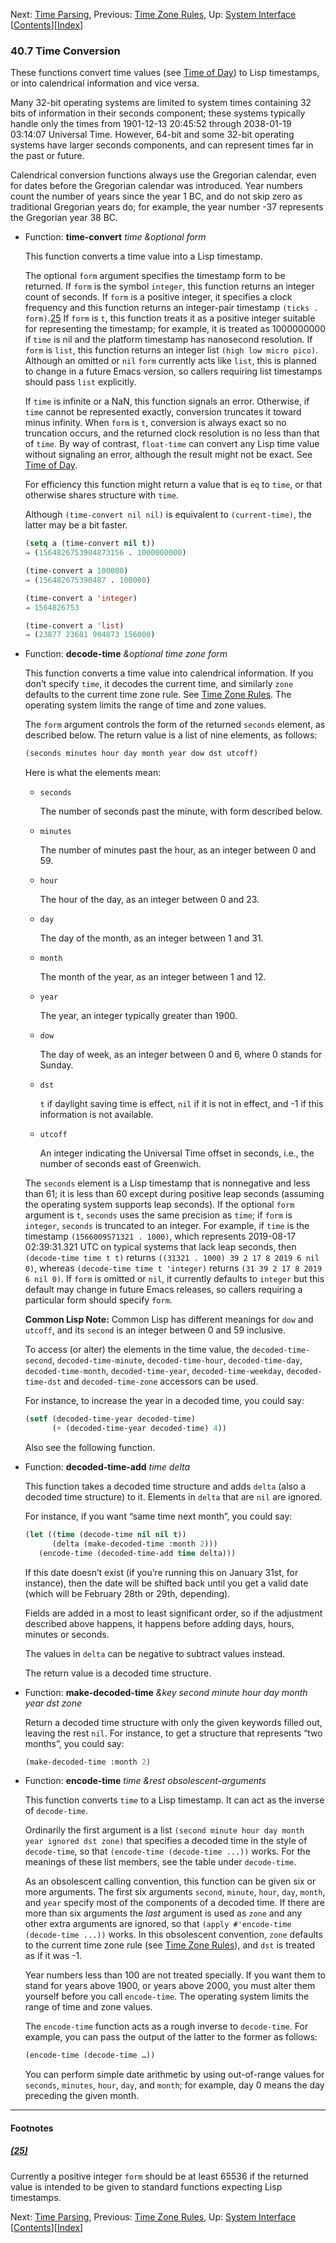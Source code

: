 

Next: [Time Parsing](Time-Parsing.html), Previous: [Time Zone Rules](Time-Zone-Rules.html), Up: [System Interface](System-Interface.html)   \[[Contents](index.html#SEC_Contents "Table of contents")]\[[Index](Index.html "Index")]

### 40.7 Time Conversion

These functions convert time values (see [Time of Day](Time-of-Day.html)) to Lisp timestamps, or into calendrical information and vice versa.

Many 32-bit operating systems are limited to system times containing 32 bits of information in their seconds component; these systems typically handle only the times from 1901-12-13 20:45:52 through 2038-01-19 03:14:07 Universal Time. However, 64-bit and some 32-bit operating systems have larger seconds components, and can represent times far in the past or future.

Calendrical conversion functions always use the Gregorian calendar, even for dates before the Gregorian calendar was introduced. Year numbers count the number of years since the year 1 BC, and do not skip zero as traditional Gregorian years do; for example, the year number -37 represents the Gregorian year 38 BC.

*   Function: **time-convert** *time \&optional form*

    This function converts a time value into a Lisp timestamp.

    The optional `form` argument specifies the timestamp form to be returned. If `form` is the symbol `integer`, this function returns an integer count of seconds. If `form` is a positive integer, it specifies a clock frequency and this function returns an integer-pair timestamp `(ticks . form)`.[25](#FOOT25) If `form` is `t`, this function treats it as a positive integer suitable for representing the timestamp; for example, it is treated as 1000000000 if `time` is nil and the platform timestamp has nanosecond resolution. If `form` is `list`, this function returns an integer list `(high low micro pico)`. Although an omitted or `nil` `form` currently acts like `list`, this is planned to change in a future Emacs version, so callers requiring list timestamps should pass `list` explicitly.

    If `time` is infinite or a NaN, this function signals an error. Otherwise, if `time` cannot be represented exactly, conversion truncates it toward minus infinity. When `form` is `t`, conversion is always exact so no truncation occurs, and the returned clock resolution is no less than that of `time`. By way of contrast, `float-time` can convert any Lisp time value without signaling an error, although the result might not be exact. See [Time of Day](Time-of-Day.html).

    For efficiency this function might return a value that is `eq` to `time`, or that otherwise shares structure with `time`.

    Although `(time-convert nil nil)` is equivalent to `(current-time)`, the latter may be a bit faster.

    ```lisp
    (setq a (time-convert nil t))
    ⇒ (1564826753904873156 . 1000000000)
    ```

    ```lisp
    (time-convert a 100000)
    ⇒ (156482675390487 . 100000)
    ```

    ```lisp
    (time-convert a 'integer)
    ⇒ 1564826753
    ```

    ```lisp
    (time-convert a 'list)
    ⇒ (23877 23681 904873 156000)
    ```

<!---->

*   Function: **decode-time** *\&optional time zone form*

    This function converts a time value into calendrical information. If you don’t specify `time`, it decodes the current time, and similarly `zone` defaults to the current time zone rule. See [Time Zone Rules](Time-Zone-Rules.html). The operating system limits the range of time and zone values.

    The `form` argument controls the form of the returned `seconds` element, as described below. The return value is a list of nine elements, as follows:

    ```lisp
    (seconds minutes hour day month year dow dst utcoff)
    ```

    Here is what the elements mean:

    *   `seconds`

        The number of seconds past the minute, with form described below.

    *   `minutes`

        The number of minutes past the hour, as an integer between 0 and 59.

    *   `hour`

        The hour of the day, as an integer between 0 and 23.

    *   `day`

        The day of the month, as an integer between 1 and 31.

    *   `month`

        The month of the year, as an integer between 1 and 12.

    *   `year`

        The year, an integer typically greater than 1900.

    *   `dow`

        The day of week, as an integer between 0 and 6, where 0 stands for Sunday.

    *   `dst`

        `t` if daylight saving time is effect, `nil` if it is not in effect, and -1 if this information is not available.

    *   `utcoff`

        An integer indicating the Universal Time offset in seconds, i.e., the number of seconds east of Greenwich.

    The `seconds` element is a Lisp timestamp that is nonnegative and less than 61; it is less than 60 except during positive leap seconds (assuming the operating system supports leap seconds). If the optional `form` argument is `t`, `seconds` uses the same precision as `time`; if `form` is `integer`, `seconds` is truncated to an integer. For example, if `time` is the timestamp `(1566009571321 . 1000)`, which represents 2019-08-17 02:39:31.321 UTC on typical systems that lack leap seconds, then `(decode-time time t t)` returns `((31321 . 1000) 39 2 17 8 2019 6 nil 0)`, whereas `(decode-time time t 'integer)` returns `(31 39 2 17 8 2019 6 nil 0)`. If `form` is omitted or `nil`, it currently defaults to `integer` but this default may change in future Emacs releases, so callers requiring a particular form should specify `form`.

    **Common Lisp Note:** Common Lisp has different meanings for `dow` and `utcoff`, and its `second` is an integer between 0 and 59 inclusive.

    To access (or alter) the elements in the time value, the `decoded-time-second`, `decoded-time-minute`, `decoded-time-hour`, `decoded-time-day`, `decoded-time-month`, `decoded-time-year`, `decoded-time-weekday`, `decoded-time-dst` and `decoded-time-zone` accessors can be used.

    For instance, to increase the year in a decoded time, you could say:

    ```lisp
    (setf (decoded-time-year decoded-time)
          (+ (decoded-time-year decoded-time) 4))
    ```

    Also see the following function.

<!---->

*   Function: **decoded-time-add** *time delta*

    This function takes a decoded time structure and adds `delta` (also a decoded time structure) to it. Elements in `delta` that are `nil` are ignored.

    For instance, if you want “same time next month”, you could say:

    ```lisp
    (let ((time (decode-time nil nil t))
          (delta (make-decoded-time :month 2)))
       (encode-time (decoded-time-add time delta)))
    ```

    If this date doesn’t exist (if you’re running this on January 31st, for instance), then the date will be shifted back until you get a valid date (which will be February 28th or 29th, depending).

    Fields are added in a most to least significant order, so if the adjustment described above happens, it happens before adding days, hours, minutes or seconds.

    The values in `delta` can be negative to subtract values instead.

    The return value is a decoded time structure.

<!---->

*   Function: **make-decoded-time** *\&key second minute hour day month year dst zone*

    Return a decoded time structure with only the given keywords filled out, leaving the rest `nil`. For instance, to get a structure that represents “two months”, you could say:

    ```lisp
    (make-decoded-time :month 2)
    ```

<!---->

*   Function: **encode-time** *time \&rest obsolescent-arguments*

    This function converts `time` to a Lisp timestamp. It can act as the inverse of `decode-time`.

    Ordinarily the first argument is a list `(second minute hour day month year ignored dst zone)` that specifies a decoded time in the style of `decode-time`, so that `(encode-time (decode-time ...))` works. For the meanings of these list members, see the table under `decode-time`.

    As an obsolescent calling convention, this function can be given six or more arguments. The first six arguments `second`, `minute`, `hour`, `day`, `month`, and `year` specify most of the components of a decoded time. If there are more than six arguments the *last* argument is used as `zone` and any other extra arguments are ignored, so that `(apply #'encode-time (decode-time ...))` works. In this obsolescent convention, `zone` defaults to the current time zone rule (see [Time Zone Rules](Time-Zone-Rules.html)), and `dst` is treated as if it was -1.

    Year numbers less than 100 are not treated specially. If you want them to stand for years above 1900, or years above 2000, you must alter them yourself before you call `encode-time`. The operating system limits the range of time and zone values.

    The `encode-time` function acts as a rough inverse to `decode-time`. For example, you can pass the output of the latter to the former as follows:

    ```lisp
    (encode-time (decode-time …))
    ```

    You can perform simple date arithmetic by using out-of-range values for `seconds`, `minutes`, `hour`, `day`, and `month`; for example, day 0 means the day preceding the given month.

***

#### Footnotes

##### [(25)](#DOCF25)

Currently a positive integer `form` should be at least 65536 if the returned value is intended to be given to standard functions expecting Lisp timestamps.

Next: [Time Parsing](Time-Parsing.html), Previous: [Time Zone Rules](Time-Zone-Rules.html), Up: [System Interface](System-Interface.html)   \[[Contents](index.html#SEC_Contents "Table of contents")]\[[Index](Index.html "Index")]
